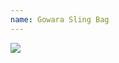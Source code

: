 ```yaml
---
name: Gowara Sling Bag
---
```


<a href="https://www.amazon.com/dp/B078PBS1YK/ref=as_li_ss_il?coliid=I3H7SU66I0YX7N&colid=3A3G5PQI6U2UN&psc=1&ref_=lv_ov_lig_dp_it&linkCode=li2&tag=kombatkitchen-20&linkId=4e96a4e8f058ee49c3579d9e70ece8d0&language=en_US" target="_blank"><img border="0" src="//ws-na.amazon-adsystem.com/widgets/q?_encoding=UTF8&ASIN=B078PBS1YK&Format=_SL160_&ID=AsinImage&MarketPlace=US&ServiceVersion=20070822&WS=1&tag=kombatkitchen-20&language=en_US" ></a><img src="https://ir-na.amazon-adsystem.com/e/ir?t=kombatkitchen-20&language=en_US&l=li2&o=1&a=B078PBS1YK" width="1" height="1" border="0" alt="" style="border:none !important; margin:0px !important;" />
